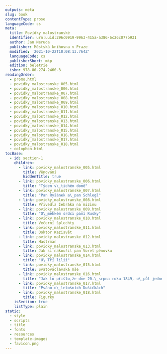 ```yaml
---
outputs: meta
slug: book
contentType: prose
languageCode: cs
meta:
  title: Povídky malostranské
  identifier: urn:uuid:296c0919-9963-415a-a386-6c26c077b931
  author: Jan Neruda
  publisher: Městská knihovna v Praze
  modified: '2021-10-22T10:08:13.764Z'
  languageCode: cs
  publisherShort: mkp
  edition: beletrie
  isbn: 978-80-274-2460-3
readingOrder:
  - promo.html
  - povidky_malostranske_005.html
  - povidky_malostranske_006.html
  - povidky_malostranske_007.html
  - povidky_malostranske_008.html
  - povidky_malostranske_009.html
  - povidky_malostranske_010.html
  - povidky_malostranske_011.html
  - povidky_malostranske_012.html
  - povidky_malostranske_013.html
  - povidky_malostranske_014.html
  - povidky_malostranske_015.html
  - povidky_malostranske_016.html
  - povidky_malostranske_017.html
  - povidky_malostranske_018.html
  - colophon.html
tocBase:
  - id: section-1
    children:
      - link: povidky_malostranske_005.html
        title: Věnování
        hiddenTitle: true
      - link: povidky_malostranske_006.html
        title: "Týden v\_tichém domě"
      - link: povidky_malostranske_007.html
        title: "Pan Ryšánek a\_pan Schlegl"
      - link: povidky_malostranske_008.html
        title: Přivedla žebráka na mizinu
      - link: povidky_malostranske_009.html
        title: "O\_měkkém srdci paní Rusky"
      - link: povidky_malostranske_010.html
        title: Večerní šplechty
      - link: povidky_malostranske_011.html
        title: Doktor Kazisvět
      - link: povidky_malostranske_012.html
        title: Hastrman
      - link: povidky_malostranske_013.html
        title: Jak si nakouřil pan Vorel pěnovku
      - link: povidky_malostranske_014.html
        title: "U\_Tří lilií"
      - link: povidky_malostranske_015.html
        title: Svatováclavská mše
      - link: povidky_malostranske_016.html
        title: "Jak to přišlo,že dne 20.\_srpna roku 1849, o\_půl jedné s\_poledne,Rakousko nebylo rozbořeno"
      - link: povidky_malostranske_017.html
        title: "Psáno o\_letošních Dušičkách"
      - link: povidky_malostranske_018.html
        title: Figurky
    isSection: true
    listType: plain
static:
  - style
  - scripts
  - title
  - fonts
  - resources
  - template-images
  - favicon.png
---
```

